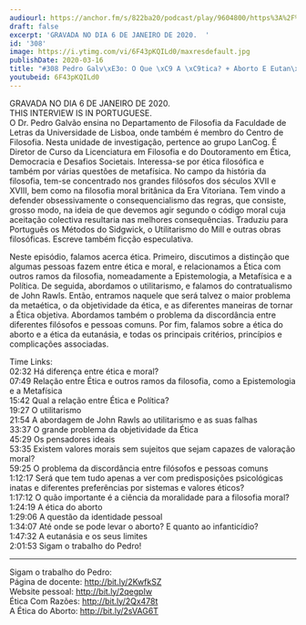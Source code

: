 ```yaml
---
audiourl: https://anchor.fm/s/822ba20/podcast/play/9604800/https%3A%2F%2Fd3ctxlq1ktw2nl.cloudfront.net%2Fproduction%2F2020-0-10%2F42868777-44100-2-eebee62e4d3e1.m4a
draft: false
excerpt: 'GRAVADA NO DIA 6 DE JANEIRO DE 2020.  '
id: '308'
image: https://i.ytimg.com/vi/6F43pKQILd0/maxresdefault.jpg
publishDate: 2020-03-16
title: "#308 Pedro Galv\xE3o: O Que \xC9 A \xC9tica? + Aborto E Eutan\xE1sia"
youtubeid: 6F43pKQILd0
---
```

<div class="timelinks">

GRAVADA NO DIA 6 DE JANEIRO DE 2020.  
THIS INTERVIEW IS IN PORTUGUESE.  
O Dr. Pedro Galvão ensina no Departamento de Filosofia da Faculdade de Letras da Universidade de Lisboa, onde também é membro do Centro de Filosofia. Nesta unidade de investigação, pertence ao grupo LanCog.  É Diretor de Curso da Licenciatura em Filosofia e do Doutoramento em Ética, Democracia e Desafios Societais. Interessa-se por ética filosófica e também por várias questões de metafísica. No campo da história da filosofia, tem-se concentrado nos grandes filósofos dos séculos XVII e XVIII, bem como na filosofia moral britânica da Era Vitoriana. Tem vindo a defender obsessivamente o consequencialismo das regras, que consiste, grosso modo, na ideia de que devemos agir segundo o código moral cuja aceitação colectiva resultaria nas melhores consequências. Traduziu para Português os Métodos do Sidgwick, o Utilitarismo do Mill e outras obras filosóficas. Escreve também ficção especulativa.

Neste episódio, falamos acerca ética. Primeiro, discutimos a distinção que algumas pessoas fazem entre ética e moral, e relacionamos a Ética com outros ramos da filosofia, nomeadamente a Epistemologia, a Metafísica e a Política. De seguida, abordamos o utilitarismo, e falamos do contratualismo de John Rawls. Então, entramos naquele que será talvez o maior problema da metaética, o da objetividade da ética, e as diferentes maneiras de tornar a Ética objetiva. Abordamos também o problema da discordância entre diferentes filósofos e pessoas comuns. Por fim, falamos sobre a ética do aborto e a ética da eutanásia, e todas os principais critérios, princípios e complicações associadas.



Time Links:  
<time>02:32</time> Há diferença entre ética e moral?  
<time>07:49</time> Relação entre Ética e outros ramos da filosofia, como a Epistemologia e a Metafísica  
<time>15:42</time> Qual a relação entre Ética e Política?  
<time>19:27</time> O utilitarismo  
<time>21:54</time> A abordagem de John Rawls ao utilitarismo e as suas falhas  
<time>33:37</time> O grande problema da objetividade da Ética  
<time>45:29</time> Os pensadores ideais  
<time>53:35</time> Existem valores morais sem sujeitos que sejam capazes de valoração moral?  
<time>59:25</time> O problema da discordância entre filósofos e pessoas comuns  
<time>1:12:17</time> Será que tem tudo apenas a ver com predisposições psicológicas inatas e diferentes preferências por sistemas e valores éticos?  
<time>1:17:12</time> O quão importante é a ciência da moralidade para a filosofia moral?  
<time>1:24:19</time> A ética do aborto  
<time>1:29:06</time> A questão da identidade pessoal  
<time>1:34:07</time> Até onde se pode levar o aborto? E quanto ao infanticídio?  
<time>1:47:32</time> A eutanásia e os seus limites  
<time>2:01:53</time> Sigam o trabalho do Pedro!

---

Sigam o trabalho do Pedro:  
Página de docente: http://bit.ly/2KwfkSZ  
Website pessoal: http://bit.ly/2qegpIw  
Ética Com Razões: http://bit.ly/2Qx478t  
A Ética do Aborto: http://bit.ly/2sVAG6T
</div>

